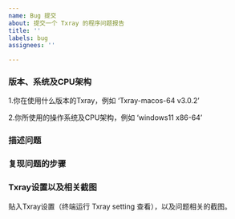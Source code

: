 ```yaml
---
name: Bug 提交
about: 提交一个 Txray 的程序问题报告
title: ''
labels: bug
assignees: ''

---
```


### 版本、系统及CPU架构

1.你在使用什么版本的Txray，例如 ‘Txray-macos-64  v3.0.2’

2.你所使用的操作系统及CPU架构，例如 ‘windows11  x86-64’

### 描述问题
<!-- 在下方简要描述问题 如若有关节点产生问题，节点信息不便公开，请发送至邮箱 hsernos@163.com -->


### 复现问题的步骤
<!-- ！！！在下方描述如何复现问题, 没有这步不做回复 ！！！-->

### Txray设置以及相关截图
贴入Txray设置（终端运行 Txray setting 查看），以及问题相关的截图。
<!-- 如果条件允许请附图 -->
